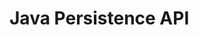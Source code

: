 <!-- .slide: data-state="main" data-background="../../images/master.png" data-background-size="contain" -->
# Java Persistence API <!-- .element: style="text-align: center;font-size: 2em;" -->
